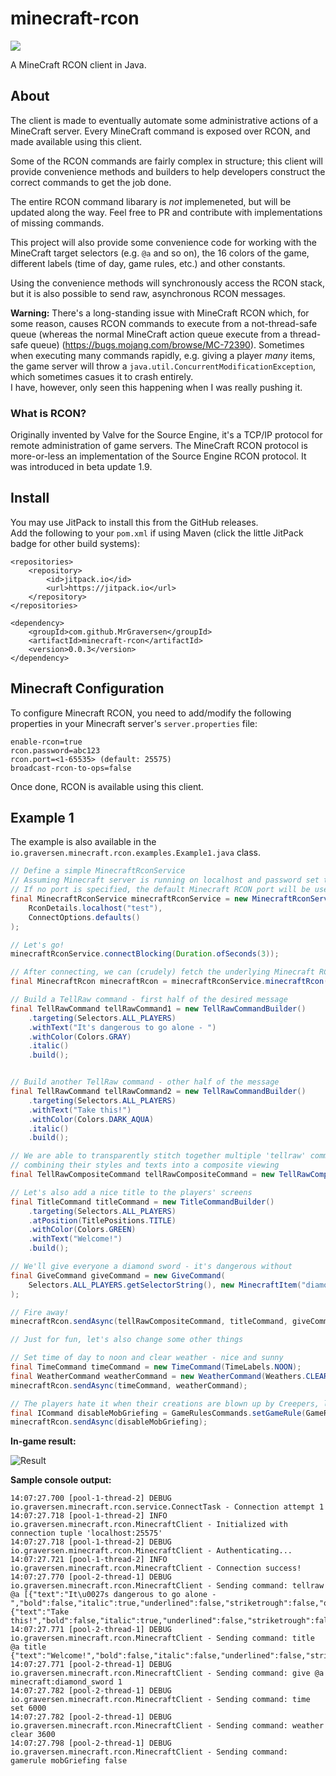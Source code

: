 # minecraft-rcon
[![](https://jitpack.io/v/MrGraversen/minecraft-rcon.svg)](https://jitpack.io/#MrGraversen/minecraft-rcon)

A MineCraft RCON client in Java.

## About
The client is made to eventually automate some administrative actions of a MineCraft server. Every MineCraft command is exposed over RCON, and made available using this client.

Some of the RCON commands are fairly complex in structure; this client will provide convenience methods and builders to help developers construct the correct commands to get the job done.

The entire RCON command libarary is *not* implemeneted, but will be updated along the way. Feel free to PR and contribute with implementations of missing commands.

This project will also provide some convenience code for working with the MineCraft target selectors (e.g. `@a` and so on), the 16 colors of the game, different labels (time of day, game rules, etc.) and other constants.

Using the convenience methods will synchronously access the RCON stack, but it is also possible to send raw, asynchronous RCON messages.

**Warning:** There's a long-standing issue with MineCraft RCON which, for some reason, causes RCON commands to execute from a not-thread-safe queue (whereas the normal MineCraft action queue execute from a thread-safe queue) (https://bugs.mojang.com/browse/MC-72390). Sometimes when executing many commands rapidly, e.g. giving a player *many* items, the game server will throw a `java.util.ConcurrentModificationException`, which sometimes casues it to crash entirely.  
I have, however, only seen this happening when I was really pushing it.

### What is RCON?
Originally invented by Valve for the Source Engine, it's a TCP/IP protocol for remote administration of game servers. The MineCraft RCON protocol is more-or-less an implementation of the Source Engine RCON protocol. It was introduced in beta update 1.9.

## Install

You may use JitPack to install this from the GitHub releases.  
Add the following to your `pom.xml` if using Maven (click the little JitPack badge for other build systems):

```
<repositories>
	<repository>
		<id>jitpack.io</id>
		<url>https://jitpack.io</url>
	</repository>
</repositories>
```

```
<dependency>
	<groupId>com.github.MrGraversen</groupId>
	<artifactId>minecraft-rcon</artifactId>
	<version>0.0.3</version>
</dependency>
```

## Minecraft Configuration

To configure Minecraft RCON, you need to add/modify the following properties in your Minecraft server's `server.properties` file:

```
enable-rcon=true
rcon.password=abc123
rcon.port=<1-65535> (default: 25575)
broadcast-rcon-to-ops=false
```

Once done, RCON is available using this client.

## Example 1

The example is also available in the `io.graversen.minecraft.rcon.examples.Example1.java` class.

```java
// Define a simple MinecraftRconService
// Assuming Minecraft server is running on localhost and password set to "test"
// If no port is specified, the default Minecraft RCON port will be used
final MinecraftRconService minecraftRconService = new MinecraftRconService(
	RconDetails.localhost("test"),
	ConnectOptions.defaults()
);

// Let's go!
minecraftRconService.connectBlocking(Duration.ofSeconds(3));

// After connecting, we can (crudely) fetch the underlying Minecraft RCON provider
final MinecraftRcon minecraftRcon = minecraftRconService.minecraftRcon().orElseThrow(IllegalStateException::new);

// Build a TellRaw command - first half of the desired message
final TellRawCommand tellRawCommand1 = new TellRawCommandBuilder()
	.targeting(Selectors.ALL_PLAYERS)
	.withText("It's dangerous to go alone - ")
	.withColor(Colors.GRAY)
	.italic()
	.build();


// Build another TellRaw command - other half of the message
final TellRawCommand tellRawCommand2 = new TellRawCommandBuilder()
	.targeting(Selectors.ALL_PLAYERS)
	.withText("Take this!")
	.withColor(Colors.DARK_AQUA)
	.italic()
	.build();

// We are able to transparently stitch together multiple 'tellraw' commands,
// combining their styles and texts into a composite viewing
final TellRawCompositeCommand tellRawCompositeCommand = new TellRawCompositeCommand(List.of(tellRawCommand1, tellRawCommand2));

// Let's also add a nice title to the players' screens
final TitleCommand titleCommand = new TitleCommandBuilder()
	.targeting(Selectors.ALL_PLAYERS)
	.atPosition(TitlePositions.TITLE)
	.withColor(Colors.GREEN)
	.withText("Welcome!")
	.build();

// We'll give everyone a diamond sword - it's dangerous without
final GiveCommand giveCommand = new GiveCommand(
	Selectors.ALL_PLAYERS.getSelectorString(), new MinecraftItem("diamond_sword"), 1
);

// Fire away!
minecraftRcon.sendAsync(tellRawCompositeCommand, titleCommand, giveCommand);

// Just for fun, let's also change some other things

// Set time of day to noon and clear weather - nice and sunny
final TimeCommand timeCommand = new TimeCommand(TimeLabels.NOON);
final WeatherCommand weatherCommand = new WeatherCommand(Weathers.CLEAR, Duration.ofHours(1).toSeconds());
minecraftRcon.sendAsync(timeCommand, weatherCommand);

// The players hate it when their creations are blown up by Creepers, lets' help them
final ICommand disableMobGriefing = GameRulesCommands.setGameRule(GameRules.MOB_GRIEFING, false);
minecraftRcon.sendAsync(disableMobGriefing);
```

**In-game result:**

![Result](https://i.imgur.com/JFowbeh.png)

**Sample console output:**

```
14:07:27.700 [pool-1-thread-2] DEBUG io.graversen.minecraft.rcon.service.ConnectTask - Connection attempt 1
14:07:27.718 [pool-1-thread-2] INFO io.graversen.minecraft.rcon.MinecraftClient - Initialized with connection tuple 'localhost:25575'
14:07:27.718 [pool-1-thread-2] DEBUG io.graversen.minecraft.rcon.MinecraftClient - Authenticating...
14:07:27.721 [pool-1-thread-2] INFO io.graversen.minecraft.rcon.MinecraftClient - Connection success!
14:07:27.770 [pool-2-thread-1] DEBUG io.graversen.minecraft.rcon.MinecraftClient - Sending command: tellraw @a [{"text":"It\u0027s dangerous to go alone - ","bold":false,"italic":true,"underlined":false,"striketrough":false,"obfuscated":false,"color":"gray"},{"text":"Take this!","bold":false,"italic":true,"underlined":false,"striketrough":false,"obfuscated":false,"color":"dark_aqua"}]
14:07:27.771 [pool-2-thread-1] DEBUG io.graversen.minecraft.rcon.MinecraftClient - Sending command: title @a title {"text":"Welcome!","bold":false,"italic":false,"underlined":false,"striketrough":false,"obfuscated":false,"color":"green"}
14:07:27.771 [pool-2-thread-1] DEBUG io.graversen.minecraft.rcon.MinecraftClient - Sending command: give @a minecraft:diamond_sword 1
14:07:27.782 [pool-2-thread-1] DEBUG io.graversen.minecraft.rcon.MinecraftClient - Sending command: time set 6000
14:07:27.782 [pool-2-thread-1] DEBUG io.graversen.minecraft.rcon.MinecraftClient - Sending command: weather clear 3600
14:07:27.798 [pool-2-thread-1] DEBUG io.graversen.minecraft.rcon.MinecraftClient - Sending command: gamerule mobGriefing false

```
